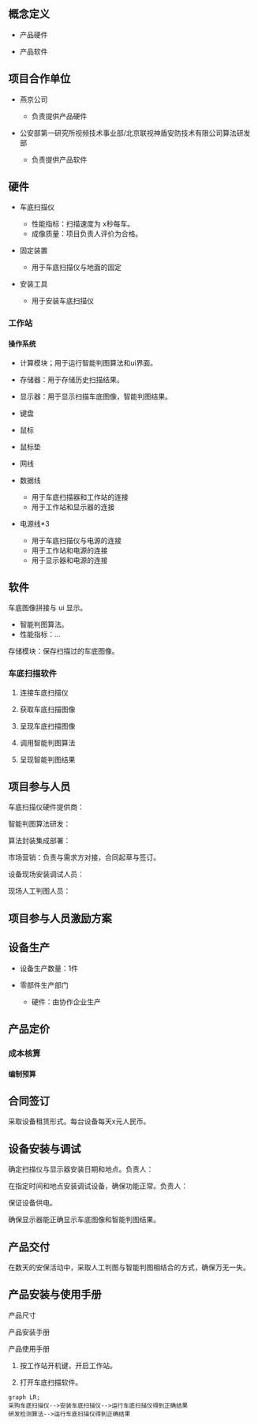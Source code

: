 ## 概念定义

- 产品硬件

- 产品软件

## 项目合作单位

- 燕京公司

  - 负责提供产品硬件

- 公安部第一研究所视频技术事业部/北京联视神盾安防技术有限公司算法研发部

  - 负责提供产品软件

## 硬件

- 车底扫描仪
  - 性能指标：扫描速度为 x秒每车。
  - 成像质量：项目负责人评价为合格。

- 固定装置
  - 用于车底扫描仪与地面的固定

- 安装工具
  - 用于安装车底扫描仪

### 工作站

#### 操作系统

- 计算模块；用于运行智能判图算法和ui界面。

- 存储器：用于存储历史扫描结果。

- 显示器：用于显示扫描车底图像，智能判图结果。

- 键盘

- 鼠标

- 鼠标垫

- 网线

- 数据线
  - 用于车底扫描器和工作站的连接
  - 用于工作站和显示器的连接

- 电源线*3
  - 用于车底扫描仪与电源的连接
  - 用于工作站和电源的连接
  - 用于显示器和电源的连接

## 软件

车底图像拼接与 ui 显示。

- 智能判图算法。
 - 性能指标：...

存储模块：保存扫描过的车底图像。

### 车底扫描软件

1. 连接车底扫描仪

2. 获取车底扫描图像

3. 呈现车底扫描图像

4. 调用智能判图算法

5. 呈现智能判图结果

## 项目参与人员

车底扫描仪硬件提供商：

智能判图算法研发：

算法封装集成部署：

市场营销：负责与需求方对接，合同起草与签订。

设备现场安装调试人员：

现场人工判图人员：

## 项目参与人员激励方案

## 设备生产

- 设备生产数量：1件

- 零部件生产部门

  - 硬件：由协作企业生产

## 产品定价

### 成本核算

#### 编制预算

## 合同签订

采取设备租赁形式。每台设备每天x元人民币。

## 设备安装与调试

确定扫描仪与显示器安装日期和地点。负责人：

在指定时间和地点安装调试设备，确保功能正常。负责人：

保证设备供电。

确保显示器能正确显示车底图像和智能判图结果。

## 产品交付

在数天的安保活动中，采取人工判图与智能判图相结合的方式，确保万无一失。

## 产品安装与使用手册

产品尺寸

产品安装手册

产品使用手册

1. 按工作站开机键，开启工作站。

2. 打开车底扫描软件。


```mermaid
graph LR;
采购车底扫描仪-->安装车底扫描仪-->运行车底扫描仪得到正确结果
研发检测算法-->运行车底扫描仪得到正确结果
```